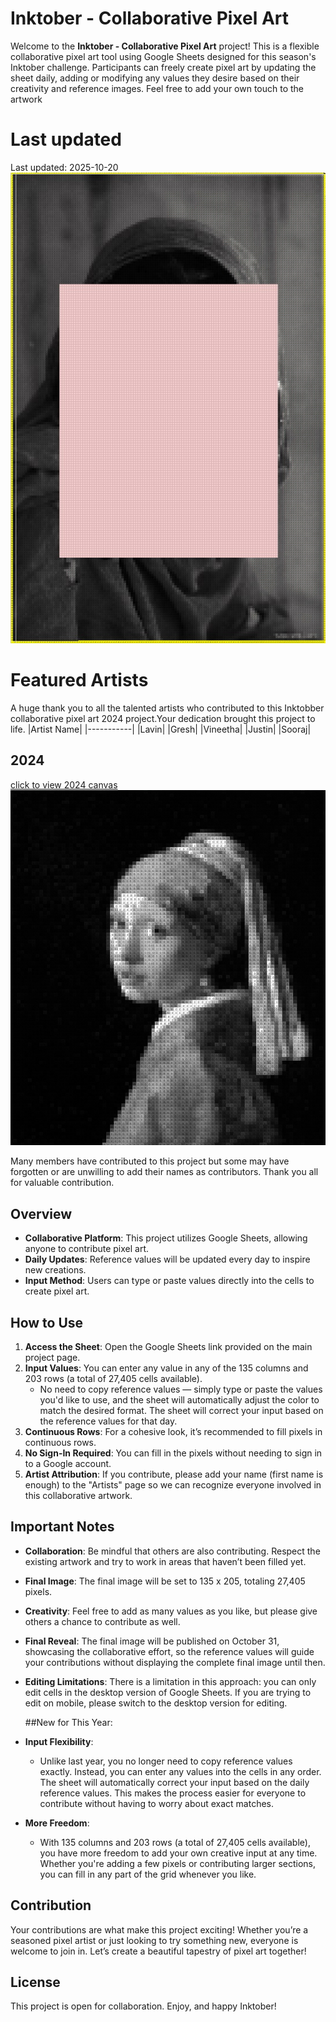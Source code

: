 # Inktober - Collaborative Pixel Art

Welcome to the **Inktober - Collaborative Pixel Art** project! This is a flexible collaborative pixel art tool using Google Sheets designed for this season's Inktober challenge. Participants can freely create pixel art by updating the sheet daily, adding or modifying any values they desire based on their creativity and reference images. Feel free to add your own touch to the artwork

# Last updated

Last updated: 2025-10-20
![Day Image](Progress/2025/Day20.jpg)  

# Featured Artists

A huge thank you to all the talented artists who contributed to this Inktobber collaborative pixel art 2024 project.Your dedication brought this project to life.
|Artist Name|
|-----------|
|Lavin|
|Gresh|
|Vineetha|
|Justin|
|Sooraj|

## 2024
[click to view 2024 canvas](https://lavin-tom.github.io/CollabPixels/2024/index.html)
![Inktober 2024](Progress/2024/Day31.jpg) 

Many members have contributed to this project but some may have forgotten or are unwilling to add their names as contributors.
Thank you all for valuable contribution.

## Overview

- **Collaborative Platform**: This project utilizes Google Sheets, allowing anyone to contribute pixel art.
- **Daily Updates**: Reference values will be updated every day to inspire new creations.
- **Input Method**: Users can type or paste values directly into the cells to create pixel art.

## How to Use

1. **Access the Sheet**: Open the Google Sheets link provided on the main project page.
2. **Input Values**: You can enter any value in any of the 135 columns and 203 rows (a total of 27,405 cells available).
   - No need to copy reference values — simply type or paste the values you'd like to use, and the sheet will automatically adjust the color to match the desired format. The sheet will correct your input based on the reference values for that day.
3. **Continuous Rows**: For a cohesive look, it’s recommended to fill pixels in continuous rows.
4. **No Sign-In Required**: You can fill in the pixels without needing to sign in to a Google account.
5. **Artist Attribution**: If you contribute, please add your name (first name is enough) to the "Artists" page so we can recognize everyone involved in this collaborative artwork.

## Important Notes

- **Collaboration**: Be mindful that others are also contributing. Respect the existing artwork and try to work in areas that haven’t been filled yet.
- **Final Image**: The final image will be set to 135 x 205, totaling 27,405 pixels.
- **Creativity**: Feel free to add as many values as you like, but please give others a chance to contribute as well.
- **Final Reveal**: The final image will be published on October 31, showcasing the collaborative effort, so the reference values will guide your contributions without displaying the complete final image until then.
- **Editing Limitations**: There is a limitation in this approach: you can only edit cells in the desktop version of Google Sheets. If you are trying to edit on mobile, please switch to the desktop version for editing.

  ##New for This Year:

- **Input Flexibility**:
  - Unlike last year, you no longer need to copy reference values exactly. Instead, you can enter any values into the cells in any order. The sheet will automatically correct your input based on the daily reference values. This makes the process easier for everyone to contribute without having to worry about exact matches.

- **More Freedom**:
  - With 135 columns and 203 rows (a total of 27,405 cells available), you have more freedom to add your own creative input at any time. Whether you're adding a few pixels or contributing larger sections, you can fill in any part of the grid whenever you like.

## Contribution

Your contributions are what make this project exciting! Whether you’re a seasoned pixel artist or just looking to try something new, everyone is welcome to join in. Let’s create a beautiful tapestry of pixel art together!

## License

This project is open for collaboration. Enjoy, and happy Inktober!
